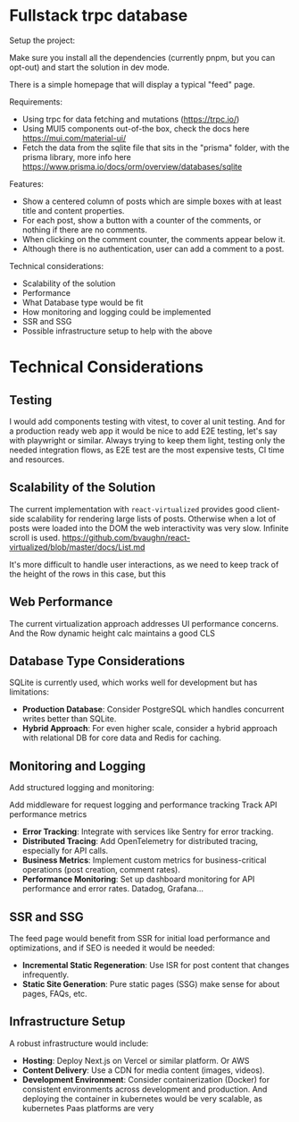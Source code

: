 # Fullstack trpc database

Setup the project:

Make sure you install all the dependencies (currently pnpm, but you can opt-out) and start the solution in dev mode.

There is a simple homepage that will display a typical "feed" page.

Requirements:

- Using trpc for data fetching and mutations (https://trpc.io/)
- Using MUI5 components out-of-the box, check the docs here https://mui.com/material-ui/
- Fetch the data from the sqlite file that sits in the "prisma" folder, with the prisma library, more info here https://www.prisma.io/docs/orm/overview/databases/sqlite

Features:

- Show a centered column of posts which are simple boxes with at least title and content properties.
- For each post, show a button with a counter of the comments, or nothing if there are no comments.
- When clicking on the comment counter, the comments appear below it.
- Although there is no authentication, user can add a comment to a post.

Technical considerations:

- Scalability of the solution
- Performance
- What Database type would be fit
- How monitoring and logging could be implemented
- SSR and SSG
- Possible infrastructure setup to help with the above

# Technical Considerations

## Testing

I would add components testing with vitest, to cover al unit testing. And for a production ready web app it would be nice to add E2E testing, let's say with playwright or similar. Always trying to keep them light, testing only the needed integration flows, as E2E test are the most expensive tests, CI time and resources.

## Scalability of the Solution

The current implementation with `react-virtualized` provides good client-side scalability for rendering large lists of posts. Otherwise when a lot of posts were loaded into the DOM the web interactivity was very slow. Infinite scroll is used.
https://github.com/bvaughn/react-virtualized/blob/master/docs/List.md

It's more difficult to handle user interactions, as we need to keep track of the height of the rows in this case, but this

## Web Performance

The current virtualization approach addresses UI performance concerns. And the Row dynamic height calc maintains a good CLS

## Database Type Considerations

SQLite is currently used, which works well for development but has limitations:

- **Production Database**: Consider PostgreSQL which handles concurrent writes better than SQLite.
- **Hybrid Approach**: For even higher scale, consider a hybrid approach with relational DB for core data and Redis for caching.

## Monitoring and Logging

Add structured logging and monitoring:

Add middleware for request logging and performance tracking
Track API performance metrics

- **Error Tracking**: Integrate with services like Sentry for error tracking.
- **Distributed Tracing**: Add OpenTelemetry for distributed tracing, especially for API calls.
- **Business Metrics**: Implement custom metrics for business-critical operations (post creation, comment rates).
- **Performance Monitoring**: Set up dashboard monitoring for API performance and error rates. Datadog, Grafana...

## SSR and SSG

The feed page would benefit from SSR for initial load performance and optimizations, and if SEO is needed it would be needed:

- **Incremental Static Regeneration**: Use ISR for post content that changes infrequently.
- **Static Site Generation**: Pure static pages (SSG) make sense for about pages, FAQs, etc.

## Infrastructure Setup

A robust infrastructure would include:

- **Hosting**: Deploy Next.js on Vercel or similar platform. Or AWS
- **Content Delivery**: Use a CDN for media content (images, videos).
- **Development Environment**: Consider containerization (Docker) for consistent environments across development and production. And deploying the container in kubernetes would be very scalable, as kubernetes Paas platforms are very
